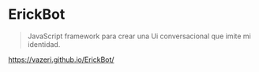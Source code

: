 # ErickBot
 
> JavaScript framework para crear una Ui conversacional que imite mi identidad.

https://vazeri.github.io/ErickBot/


